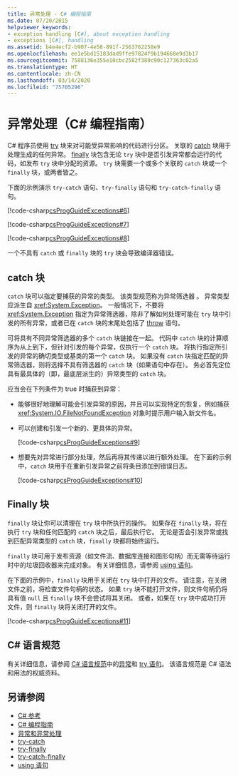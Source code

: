 ```yaml
---
title: 异常处理 - C# 编程指南
ms.date: 07/20/2015
helpviewer_keywords:
- exception handling [C#], about exception handling
- exceptions [C#], handling
ms.assetid: b4e4ecf2-b907-4e58-891f-2563762258e9
ms.openlocfilehash: ee1e5bd15183dad9ffe97824f9b194668e9d3b17
ms.sourcegitcommit: 7588136e355e10cbc2582f389c90c127363c02a5
ms.translationtype: HT
ms.contentlocale: zh-CN
ms.lasthandoff: 03/14/2020
ms.locfileid: "75705296"
---
```

# <a name="exception-handling-c-programming-guide"></a>异常处理（C# 编程指南）
C# 程序员使用 [try](../../language-reference/keywords/try-catch.md) 块来对可能受异常影响的代码进行分区。 关联的 [catch](../../language-reference/keywords/try-catch.md) 块用于处理生成的任何异常。 [finally](../../language-reference/keywords/try-finally.md) 块包含无论 `try` 块中是否引发异常都会运行的代码，如发布 `try` 块中分配的资源。 `try` 块需要一个或多个关联的 `catch` 块或一个 `finally` 块，或两者皆之。  
  
 下面的示例演示 `try-catch` 语句、`try-finally` 语句和 `try-catch-finally` 语句。  
  
 [!code-csharp[csProgGuideExceptions#6](~/samples/snippets/csharp/VS_Snippets_VBCSharp/csProgGuideExceptions/CS/Exceptions.cs#6)]  
  
 [!code-csharp[csProgGuideExceptions#7](~/samples/snippets/csharp/VS_Snippets_VBCSharp/csProgGuideExceptions/CS/Exceptions.cs#7)]  
  
 [!code-csharp[csProgGuideExceptions#8](~/samples/snippets/csharp/VS_Snippets_VBCSharp/csProgGuideExceptions/CS/Exceptions.cs#8)]  
  
 一个不具有 `catch` 或 `finally` 块的 `try` 块会导致编译器错误。  
  
## <a name="catch-blocks"></a>catch 块  
 `catch` 块可以指定要捕获的异常的类型。 该类型规范称为异常筛选器  。 异常类型应派生自 <xref:System.Exception>。 一般情况下，不要将 <xref:System.Exception> 指定为异常筛选器，除非了解如何处理可能在 `try` 块中引发的所有异常，或者已在 `catch` 块的末尾处包括了 [throw](../../language-reference/keywords/throw.md) 语句。  
  
 可将具有不同异常筛选器的多个 `catch` 块链接在一起。 代码中 `catch` 块的计算顺序为从上到下，但针对引发的每个异常，仅执行一个 `catch` 块。 将执行指定所引发的异常的确切类型或基类的第一个 `catch` 块。 如果没有 `catch` 块指定匹配的异常筛选器，则将选择不具有筛选器的 `catch` 块（如果语句中存在）。 务必首先定位具有最具体的（即，最底层派生的）异常类型的 `catch` 块。  
  
 应当会在下列条件为 true 时捕获到异常：  
  
- 能够很好地理解可能会引发异常的原因，并且可以实现特定的恢复，例如捕获 <xref:System.IO.FileNotFoundException> 对象时提示用户输入新文件名。  
  
- 可以创建和引发一个新的、更具体的异常。  
  
     [!code-csharp[csProgGuideExceptions#9](~/samples/snippets/csharp/VS_Snippets_VBCSharp/csProgGuideExceptions/CS/Exceptions.cs#9)]  
  
- 想要先对异常进行部分处理，然后再将其传递以进行额外处理。 在下面的示例中，`catch` 块用于在重新引发异常之前将条目添加到错误日志。  
  
     [!code-csharp[csProgGuideExceptions#10](~/samples/snippets/csharp/VS_Snippets_VBCSharp/csProgGuideExceptions/CS/Exceptions.cs#10)]  
  
## <a name="finally-blocks"></a>Finally 块  
 `finally` 块让你可以清理在 `try` 块中所执行的操作。 如果存在 `finally` 块，将在执行 `try` 块和任何匹配的 `catch` 块之后，最后执行它。 无论是否会引发异常或找到匹配异常类型的 `catch` 块，`finally` 块都将始终运行。  
  
 `finally` 块可用于发布资源（如文件流、数据库连接和图形句柄）而无需等待运行时中的垃圾回收器来完成对象。 有关详细信息，请参阅 [using 语句](../../language-reference/keywords/using-statement.md)。  
  
 在下面的示例中，`finally` 块用于关闭在 `try` 块中打开的文件。 请注意，在关闭文件之前，将检查文件句柄的状态。 如果 `try` 块不能打开文件，则文件句柄仍将具有值 `null` 且 `finally` 块不会尝试将其关闭。 或者，如果在 `try` 块中成功打开文件，则 `finally` 块将关闭打开的文件。  
  
 [!code-csharp[csProgGuideExceptions#11](~/samples/snippets/csharp/VS_Snippets_VBCSharp/csProgGuideExceptions/CS/Exceptions.cs#11)]  
  
## <a name="c-language-specification"></a>C# 语言规范  

有关详细信息，请参阅 [C# 语言规范](/dotnet/csharp/language-reference/language-specification/introduction)中的[异常](~/_csharplang/spec/exceptions.md)和 [try 语句](~/_csharplang/spec/statements.md#the-try-statement)。 该语言规范是 C# 语法和用法的权威资料。
  
## <a name="see-also"></a>另请参阅

- [C# 参考](../../language-reference/index.md)
- [C# 编程指南](../index.md)
- [异常和异常处理](./index.md)
- [try-catch](../../language-reference/keywords/try-catch.md)
- [try-finally](../../language-reference/keywords/try-finally.md)
- [try-catch-finally](../../language-reference/keywords/try-catch-finally.md)
- [using 语句](../../language-reference/keywords/using-statement.md)
